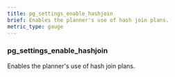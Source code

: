 ```yaml
---
title: pg_settings_enable_hashjoin
brief: Enables the planner's use of hash join plans.
metric_type: gauge
---
```

### pg_settings_enable_hashjoin

Enables the planner's use of hash join plans.